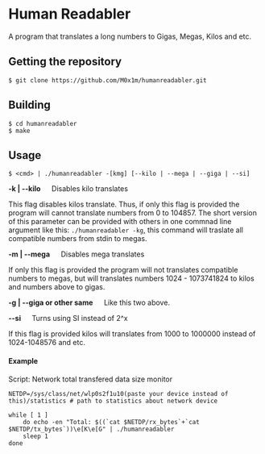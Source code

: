 # Human Readabler

A program that translates a long numbers to Gigas, Megas, Kilos and etc.

## Getting the repository

```console
$ git clone https://github.com/M0x1m/humanreadabler.git
```

## Building

```console
$ cd humanreadabler
$ make
```

## Usage

```
$ <cmd> | ./humanreadabler -[kmg] [--kilo | --mega | --giga | --si]
```

__-k | --kilo__ &emsp; Disables kilo translates

This flag disables kilos translate. Thus, if only this flag is provided the program will cannot translate numbers from 0 to 104857. The short version of this parameter can be provided with others in one commnad line argument like this: `./humanreadabler -kg`, this command will traslate all compatible numbers from stdin to megas.

__-m | --mega__ &emsp; Disables mega translates

If only this flag is provided the program will not translates compatible numbers to megas, but will translates numbers 1024 - 1073741824 to kilos and numbers above to gigas.

__-g | --giga or other same__ &emsp; Like this two above.

__--si__ &emsp; Turns using SI instead of 2^x

If this flag is provided kilos will translates from 1000 to 1000000 instead of 1024-1048576 and etc.

#### Example

Script: Network total transfered data size monitor

```
NETDP=/sys/class/net/wlp0s2f1u10(paste your device instead of this)/statistics # path to statistics about network device

while [ 1 ]
    do echo -en "Total: $((`cat $NETDP/rx_bytes`+`cat $NETDP/tx_bytes`))\e[K\e[G" | ./humanreadabler
    sleep 1
done
```

